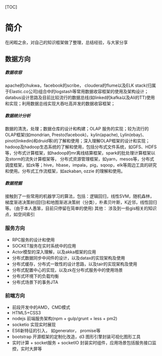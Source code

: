 [TOC]

# 简介

在闲暇之余，对自己的知识框架做了整理，总结经验，与大家分享

## 数据方向

##### 数据收容
apache的chukwa，facebook的scribe， cloudera的flume以及ELK stack(归属于Elastic.co公司)组合中的logstash等常用数据收容框架的使用及架构设计； databus设计思路及目前比较流行的数据总线(如linked的kafka以及Ali的TT)使用和实现；利用数据总线实现大吞吐高并发的数据收容框架；

##### 数据统计分析

数据的清洗，处理；数据仓库的设计和构建；OLAP 服务的实现；较为流行的OLAP框架(如mondrian, Presto(facebook)，kylin(apache),  Lylin(ebay)、pinot(linkedin)和druid等)的了解和使用；深入理解OLAP框架的设计和实现；hadoop及hadoop生态系统的了解和使用，包括分布式文件系统，如GFS、HDFS等，分布式计算框架，如hadoop的mr离线结算框架，spark的批处理计算框架以及storm的流失计算框架等， 分布式资源管理框架，如yarn，mesos等，分布式调度框架，如zk等；hive，hbase，impala，pig，sqoop，elk等周边工具的研究和使用。分布式工作流框架，如azkaban, ozzie 的理解和使用。

##### 数据挖掘

接触到了一些常用的机器学习的算法，包括：逻辑回归，线性SVM，随机森林，梯度渐进决策树(回归)和地图渐进决策树（分类），朴素贝叶斯，K近邻，线性回归等。（由于本人愚笨，目前只停留在简单的使用)
其他： 涉及到一些gis相关的知识点，如空间索引

### 服务方向

+ RPC服务的设计和使用
+ SOCKET服务在实时系统中的应用
+ Actor模型的深入理解，以及akka框架的应用
+ 分布式数据同步中间件的设计，以及datax的实现架构及使用
+ 分布式缓存，分布式一致性的设计思路，以及tair的实现架构及使用
+ 分布式配置中心的实现，以及zk在分布式服务中的使用场景
+ 分布式环境下的负载均衡
+ 分布式场景下的事务JTA

### 前端方向

+ 前段开发中的AMD，CMD模式
+ HTML5+CSS3
+ nodejs 前端服务架构(npm + gulp/grunt + less + pm2)
+ socketio 实现实时展现
+ ES6新特征的引入， 如generator， promise等
+ bootstrap 开源框架的定制化改造，d3 图形引擎封装可视化图形工具
+ 实时计算 + socket服务 + socketIO 封装实时组件，应用场景包括服务接口监控，实时大屏等


